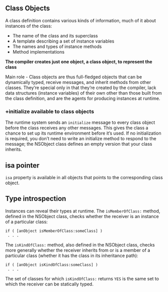 

## Class Objects

A class definition contains various kinds of information, much of it about instances
of the class:
* The name of the class and its superclass
* A template describing a set of instance variables
* The names and types of instance methods
* Method implementations

**The compiler creates just one object, a class object, to represent the class**

Main role - Class objects are thus full-fledged objects that can be dynamically typed, receive
messages, and inherit methods from other classes. They’re special only in that
they’re created by the compiler, lack data structures (instance variables) of their
own other than those built from the class definition, and are the agents for
producing instances at runtime.

### +initialize available to class objects

The runtime system sends an `initialize` message to every class object before the
class receives any other messages. This gives the class a chance to set up its runtime
environment before it’s used. If no initialization is required, you don’t need to write
an initialize method to respond to the message; the NSObject class defines an
empty version that your class inherits.


## isa pointer

`isa` property is available in all objects that points to the corresponding class object.

## Type introspection

Instances can reveal their types at runtime. The `isMemberOfClass:` method, defined
in the NSObject class, checks whether the receiver is an instance of a particular class:
```objc
if ( [anObject isMemberOfClass:someClass] )
 . . .
```
The `isKindOfClass:` method, also defined in the NSObject class, checks more
generally whether the receiver inherits from or is a member of a particular class
(whether it has the class in its inheritance path):
```objc
if ( [anObject isKindOfClass:someClass] )
 . . .
```
The set of classes for which `isKindOfClass:` returns `YES` is the same set to which the
receiver can be statically typed.

